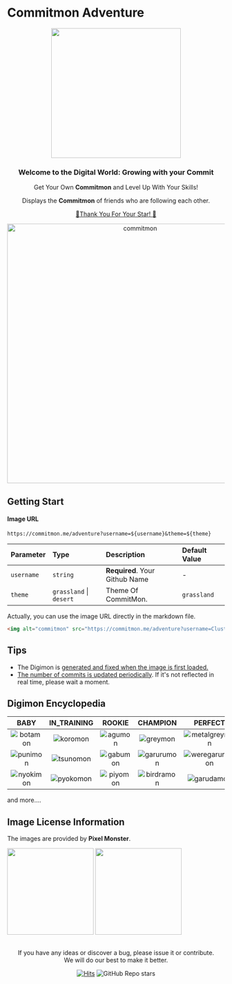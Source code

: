 # Commitmon Adventure

<div align="center">

<img src="https://static.wikia.nocookie.net/logopedia/images/8/85/DigimonAdventureLogo.png/revision/latest?cb=20231217234056" width="300px"/>

<h3>Welcome to the Digital World: Growing with your Commit</h3>

Get Your Own <b>Commitmon</b> and Level Up With Your Skills!

Displays the <b>Commitmon</b> of friends who are following each other.

[🌟Thank You For Your Star! 🌟](https://github.com/doongjun/commitmon/stargazers)

<img alt="commitmon" src="https://commitmon.me/adventure?username=Cluster-Taek" width="600px" />

</div>

## Getting Start

#### Image URL

```shell
https://commitmon.me/adventure?username=${username}&theme=${theme}
```

| Parameter  | Type                    | Description                    | Default Value |
|:-----------|:------------------------|:-------------------------------|:--------------|
| `username` | `string`                | **Required**. Your Github Name | -             |
| `theme`    | `grassland` \| `desert` | Theme Of CommitMon.            | `grassland`   |

Actually, you can use the image URL directly in the markdown file.

```markdown
<img alt="commitmon" src="https://commitmon.me/adventure?username=Cluster-Taek" width="600px" />
```

## Tips

- The Digimon is <u>generated and fixed when the image is first loaded.</u>
- <u>The number of commits is updated periodically</u>. If it's not reflected in real time, please wait a moment.

## Digimon Encyclopedia

|                                             BABY                                             |                                         IN_TRAINING                                          |                                           ROOKIE                                            |                                           CHAMPION                                            |                                              PERFECT                                              |                                              ULTIMATE                                              |
|:--------------------------------------------------------------------------------------------:|:--------------------------------------------------------------------------------------------:|:-------------------------------------------------------------------------------------------:|:---------------------------------------------------------------------------------------------:|:-------------------------------------------------------------------------------------------------:|:--------------------------------------------------------------------------------------------------:|
| ![botamon](https://github.com/user-attachments/assets/92ad7b3c-403f-43b3-bd18-f227fbb14c09)  | ![koromon](https://github.com/user-attachments/assets/a62c6bb3-2f55-4c3a-b642-c552ff6c3164)  | ![agumon](https://github.com/user-attachments/assets/74bc18e5-1a83-4063-b41b-61ba8647012b)  |  ![greymon](https://github.com/user-attachments/assets/885e9bb6-a5e0-4688-a31a-13991d5f986f)  | ![metalgreymon](https://github.com/user-attachments/assets/6102a2ba-4abf-4f5e-8b99-8adaee7ee8aa)  |   ![wargreymon](https://github.com/user-attachments/assets/e0456bad-f794-41e6-a231-dd658d1ba5c9)   |
| ![punimon](https://github.com/user-attachments/assets/9198eb04-43a1-494a-b489-588bbd782174)  | ![tsunomon](https://github.com/user-attachments/assets/e2562a56-4c8b-443d-bbd7-9ccd2ae87acb) | ![gabumon](https://github.com/user-attachments/assets/689f2c2d-3af4-437e-b4a0-fcaca8acc8d6) | ![garurumon](https://github.com/user-attachments/assets/a997e0d0-e900-4587-bf2c-0bf894b990d2) | ![weregarurumon](https://github.com/user-attachments/assets/aa9bcf33-c907-45c0-9eb8-16d621ed4bc4) | ![metalgarurumon](https://github.com/user-attachments/assets/8c1a0cf8-1ca6-4f83-98d4-617078fa7253) |
| ![nyokimon](https://github.com/user-attachments/assets/3aeda959-c610-4064-ae28-2fc104811ffd) | ![pyokomon](https://github.com/user-attachments/assets/4385f3ac-f5e5-45d7-b4b4-78262245103c) | ![piyomon](https://github.com/user-attachments/assets/43bba60f-a2af-4364-b3d0-03a080545315) | ![birdramon](https://github.com/user-attachments/assets/234aff1e-f948-4018-963c-a7b2175750e2) |   ![garudamon](https://github.com/user-attachments/assets/25597573-7df5-44c9-8258-6e1719945522)   |   ![phoenixmon](https://github.com/user-attachments/assets/f689bae2-448e-4cc1-a6bb-0da0451b56ab)   |

and more....

## Image License Information

The images are provided by <b>Pixel Monster</b>.

[<img src="https://github.com/user-attachments/assets/8c7aa482-73ba-4587-bf60-680923ee1cdc" width="200px">](
https://play.google.com/store/apps/details?id=com.locbob.pixelmon&pcampaignid=web_share)
[<img src="https://github.com/user-attachments/assets/1ac7910c-abec-4379-bd93-099a60293f1b" width="200px">](https://apps.apple.com/kr/app/%ED%94%BD%EC%85%80%EB%AA%AC%EC%8A%A4%ED%84%B0/id1507599537)

##

<div align="center">

If you have any ideas or discover a bug, please issue it or contribute.  
We will do our best to make it better.

[![Hits](https://hits.seeyoufarm.com/api/count/incr/badge.svg?url=https%3A%2F%2Fgithub.com%2Fdoongjun%2Fcommitmon&count_bg=%23E4770A&title_bg=%23000000&icon=&icon_color=%23000000&title=hits&edge_flat=false)](https://hits.seeyoufarm.com)
![GitHub Repo stars](https://img.shields.io/github/stars/doongjun/commitmon?style=flat&labelColor=%23000000&color=%230a65af)

</div>
